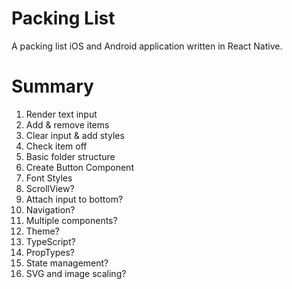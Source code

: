 # Packing List

A packing list iOS and Android application written in React Native.

# Summary
1. Render text input
1. Add & remove items
1. Clear input & add styles
1. Check item off
1. Basic folder structure
1. Create Button Component
1. Font Styles
1. ScrollView?
1. Attach input to bottom?
1. Navigation?
1. Multiple components?
1. Theme?
1. TypeScript?
1. PropTypes?
1. State management?
1. SVG and image scaling?